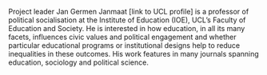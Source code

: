 
Project leader Jan Germen Janmaat [link to UCL profile] is a professor of political
socialisation at the Institute of Education (IOE), UCL’s Faculty of Education and
Society. He is interested in how education, in all its many facets, influences
civic values and political engagement and whether particular educational programs
or institutional designs help to reduce inequalities in these outcomes. His work
features in many journals spanning education, sociology and political science.

